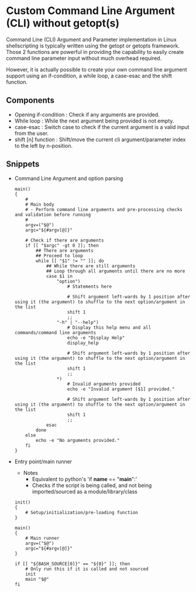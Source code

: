 # Custom Command Line Argument (CLI) without getopt(s)

Command Line (CLI) Argument and Parameter implementation in Linux shellscripting is typically written using the getopt or getopts framework.
Those 2 functions are powerful in providing the capability to easily create command line parameter input without much overhead required.

However, it is actually possible to create your own command line argument support using an if-condition, a while loop, a case-esac and the shift function.

## Components
+ Opening if-condition  : Check if any arguments are provided.
+ While loop            : While the next argument being provided is not empty.
+ case-esac             : Switch case to check if the current argument is a valid input from the user.
+ shift [n] function    : Shift/move the current cli argument/parameter index to the left by n-position.

## Snippets
- Command Line Argument and option parsing
    ```shellscript
    main()
    {
        #
        # Main body
        # - Perform command line arguments and pre-processing checks and validation before running
        #
        argv=("$@")
        argc="${#argv[@]}"

        # Check if there are arguments
        if [[ "$argc" -gt 0 ]]; then
            ## There are arguments
            ## Proceed to loop
            while [[ "$1" != "" ]]; do
                ## While there are still arguments
                ## Loop through all arguments until there are no more
                case $1 in
                    "option")
                        # Statements here

                        # Shift argument left-wards by 1 position after using it (the argument) to shuffle to the next option/argument in the list
                        shift 1
                        ;;
                    "-h" | "--help")
                        # Display this help menu and all commands/command line arguments
                        echo -e "Display Help"
                        display_help

                        # Shift argument left-wards by 1 position after using it (the argument) to shuffle to the next option/argument in the list
                        shift 1
                        ;;
                    *)
                        # Invalid arguments provided
                        echo -e "Invalid argument [$1] provided."

                        # Shift argument left-wards by 1 position after using it (the argument) to shuffle to the next option/argument in the list
                        shift 1
                        ;;
                esac
            done
        else
            echo -e "No arguments provided."
        fi
    }
    ```

- Entry point/main runner
    - Notes
        + Equivalent to python's 'if __name__ == "__main__":'
        + Checks if the script is being called, and not being imported/sourced as a module/library/class
    ```shellscript
    init()
    {
        # Setup/initialization/pre-loading function
    }

    main() 
    {
        # Main runner
        argv=("$@")
        argc="${#argv[@]}"
    }

    if [[ "${BASH_SOURCE[0]}" == "${0}" ]]; then
        # Only run this if it is called and not sourced
        init
        main "$@"
    fi
    ```

